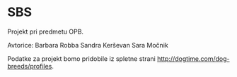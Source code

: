 # SBS
Projekt pri predmetu OPB.

Avtorice: Barbara Robba
          Sandra Kerševan
          Sara Močnik

Podatke za projekt bomo pridobile iz spletne strani http://dogtime.com/dog-breeds/profiles.
